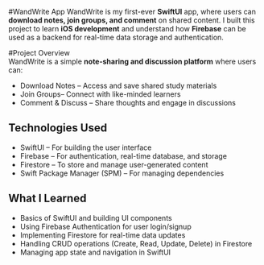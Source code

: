 #WandWrite App
WandWrite is my first-ever **SwiftUI** app, where users can **download notes, join groups, and comment** on shared content. I built this project to learn **iOS development** and understand how **Firebase** can be used as a backend for real-time data storage and authentication.  

#Project Overview  
WandWrite is a simple **note-sharing and discussion platform** where users can:  
- Download Notes – Access and save shared study materials  
- Join Groups– Connect with like-minded learners  
- Comment & Discuss – Share thoughts and engage in discussions  

## Technologies Used  
- SwiftUI – For building the user interface  
- Firebase – For authentication, real-time database, and storage  
- Firestore – To store and manage user-generated content  
- Swift Package Manager (SPM) – For managing dependencies  

## What I Learned  
- Basics of SwiftUI and building UI components  
- Using Firebase Authentication for user login/signup  
- Implementing Firestore for real-time data updates  
- Handling CRUD operations (Create, Read, Update, Delete) in Firestore  
- Managing app state and navigation in SwiftUI  
